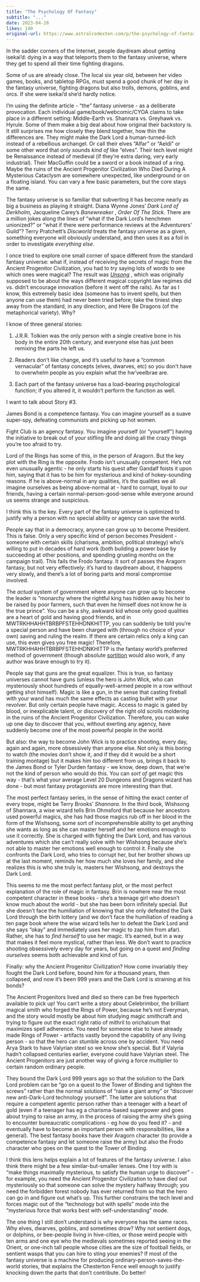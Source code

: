 ```yaml
---
title: "The Psychology Of Fantasy"
subtitle: "..."
date: 2023-04-28
likes: 140
original-url: https://www.astralcodexten.com/p/the-psychology-of-fantasy
---
```

In the sadder corners of the Internet, people daydream about getting isekai’d: dying in a way that teleports them to the fantasy universe, where they get to spend all their time fighting dragons.

Some of us are already close. The local six year old, between her video games, books, and tabletop RPGs, must spend a good chunk of her day in the fantasy universe, fighting dragons but also trolls, demons, goblins, and orcs. If she were isekai’d she’d hardly notice.

I’m using the definite article - “the” fantasy universe - as a deliberate provocation. Each individual game/book/webcomic/CYOA claims to take place in a different setting: Middle-Earth vs. Shannara vs. Greyhawk vs. Hyrule. Some of them make a big deal about how original their backstory is. It still surprises me how closely they blend together, how thin the differences are. They might make the Dark Lord a human-turned-lich instead of a rebellious archangel. Or call their elves “Alfar” or “Aeldi” or some other word that only sounds _kind of_ like “elves”. Their tech level might be Renaissance instead of medieval (if they’re extra daring, very early industrial). Their MacGuffin could be a sword or a book instead of a ring. Maybe the ruins of the Ancient Progenitor Civilization Who Died During A Mysterious Cataclysm are somewhere unexpected, like underground or on a floating island. You can vary a few basic parameters, but the core stays the same.

The fantasy universe is so familiar that subverting it has become nearly as big a business as playing it straight. Diana Wynne Jones’ _Dark Lord of Derkholm,_ Jacqueline Carey’s _Banewreaker_ , _Order Of The Stick_. There are a million jokes along the lines of “what if the Dark Lord’s henchmen unionized?” or “what if there were performance reviews at the Adventurers’ Guild”? Terry Pratchett’s _Discworld_ treats the fantasy universe as a given, something everyone will obviously understand, and then uses it as a foil in order to investigate _everything else_. 

I once tried to explore one small corner of space different from the standard fantasy universe: what if, instead of receiving the secrets of magic from the Ancient Progenitor Civilization, you had to try saying lots of words to see which ones were magical? The result was _[Unsong](https://unsongbook.com/)_ , which was originally supposed to be about the ways different magical copyright law regimes did vs. didn’t encourage innovation (before it went off the rails). As far as I know, this extremely basic idea (someone has to invent spells, but then anyone can use them) had never been tried before; take the tiniest step away from the standard, in any direction, and Here Be Dragons (of the metaphorical variety). Why?

I know of three general stories:

  1. J.R.R. Tolkien was the only person with a single creative bone in his body in the entire 20th century, and everyone else has just been remixing the parts he left us.

  2. Readers don’t like change, and it’s useful to have a “common vernacular” of fantasy concepts (elves, dwarves, etc) so you don’t have to overwhelm people as you explain what the hw’veelbrae are.

  3. Each part of the fantasy universe has a load-bearing psychological function; if you altered it, it wouldn’t perform the function as well.




I want to talk about Story #3.

James Bond is a competence fantasy. You can imagine yourself as a suave super-spy, defeating communists and picking up hot women.

Fight Club is an agency fantasy. You imagine yourself (or “yourself”) having the initiative to break out of your stifling life and doing all the crazy things you’re too afraid to try. 

Lord of the Rings has some of this, in the person of Aragorn. But the key plot with the Ring is the opposite. Frodo isn’t unusually competent. He’s not even unusually agentic - he only starts his quest after Gandalf foists it upon him, saying that it has to be him for mysterious and kind of hokey-sounding reasons. If he is above-normal in any qualities, it’s the qualities we all imagine ourselves as being above-normal at - hard to corrupt, loyal to our friends, having a certain normal-person-good-sense while everyone around us seems strange and suspicious.

I think this is the key. Every part of the fantasy universe is optimized to justify why a person with no special ability or agency can save the world.

People say that in a democracy, anyone can grow up to become President. This is false. Only a very specific kind of person becomes President - someone with certain skills (charisma, ambition, political strategy) who’s willing to put in decades of hard work (both building a power base by succeeding at other positions, and spending grueling months on the campaign trail). This fails the Frodo fantasy. It sort of passes the Aragorn fantasy, but not very effectively: it’s hard to daydream about, it happens very slowly, and there’s a lot of boring parts and moral compromise involved.

The _actual_ system of government where anyone can grow up to become the leader is “monarchy where the rightful king has hidden away his heir to be raised by poor farmers, such that even he himself does not know he is the true prince”. You can be a shy, awkward kid whose only good qualities are a heart of gold and having good friends, and in MWTRKHHAHHTBRBPFSTEHHDNKHITTP, you can suddenly be told you’re a special person and have been charged with (through no choice of your own) saving and ruling the realm. If there are certain relics only a king can use, this even gives you free magic! Therefore, MWTRKHHAHHTBRBPFSTEHHDNKHITTP is the fantasy world’s preferred method of government (though absolute [sortition](https://en.wikipedia.org/wiki/Sortition) would also work, if any author was brave enough to try it).

People say that guns are the great equalizer. This is true, so fantasy universes cannot have guns (unless the hero is John Wick, who can mysteriously shoot hundreds of equally-well-armed people in a row without getting shot himself). Magic is like a gun, in the sense that casting fireball with your wand has much the same effects as casting bullet with your revolver. But only certain people have magic. Access to magic is gated by blood, or inexplicable talent, or discovery of the right old scrolls moldering in the ruins of the Ancient Progenitor Civilization. Therefore, you can wake up one day to discover that you, without exerting any agency, have suddenly become one of the most powerful people in the world.

But also: the way to become John Wick is to practice shooting, every day, again and again, more obsessively than anyone else. Not only is this boring to watch (the movies don’t show it, and if they did it would be a short training montage) but it makes him too different from us, brings it back to the James Bond or Tyler Durden fantasy - we know, deep down, that we’re not the kind of person who would do this. You can _sort of_ get magic this way - that’s what your average Level 20 Dungeons and Dragons wizard has done - but most fantasy protagonists are more interesting than that.

The most perfect fantasy series, in the sense of hitting the exact center of every trope, might be Terry Brooks’ _Shannara_. In the third book, Wishsong of Shannara, a wise wizard tells Brin Ohmsford that because her ancestors used powerful magics, she has had those magics rub off in her blood in the form of the Wishsong, some sort of incomprehensible ability to get anything she wants as long as she can master herself and her emotions enough to use it correctly. She is charged with fighting the Dark Lord, and has various adventures which she can’t really solve with her Wishsong because she’s not able to master her emotions well enough to control it. Finally she confronts the Dark Lord, who tries to corrupt her, but her brother shows up at the last moment, reminds her how much she loves her family, and she realizes this is who she truly is, masters her Wishsong, and destroys the Dark Lord. 

This seems to me the most perfect fantasy plot, or the most perfect explanation of the role of magic in fantasy. Brin is nowhere near the most competent character in these books - she’s a teenage girl who doesn’t know much about the world - but she has been born infinitely special. But she doesn’t face the humiliation of knowing that she only defeated the Dark Lord through the birth lottery (and we don’t face the humiliation of reading a ten page book where the wise wizard tells her to defeat the Dark Lord and she says “okay” and immediately uses her magic to zap him from afar). Rather, she has to _find herself_ to use her magic. It’s earned, but in a way that makes it feel more mystical, rather than less. We don’t want to practice shooting obsessively every day for years, but going on a quest and _finding ourselves_ seems both achievable and kind of fun.

Finally: why the Ancient Progenitor Civilization? How come invariably they fought the Dark Lord before, bound him for a thousand years, then collapsed, and now it’s been 999 years and the Dark Lord is straining at his bonds?

The Ancient Progenitors lived and died so there can be free hypertech available to pick up! You can’t write a story about Celebrimbor, the brilliant magical smith who forged the Rings of Power, because he’s not Everyman, and the story would mostly be about him studying magic smithcraft and trying to figure out the exact right ratio of mithril to orichalcum that maximizes spell adherence. You need for someone else to have already made Rings of Power - artifacts vastly beyond the capability of any living person - so that the hero can stumble across one by accident. You need Arya Stark to have Valyrian steel so we know she’s special. But if Valyria hadn’t collapsed centuries earlier, everyone could have Valyrian steel. The Ancient Progenitors are just another way of giving a force multiplier to certain random ordinary people.

They bound the Dark Lord 999 years ago so that the solution to the Dark Lord problem can be “go on a quest to the Tower of Binding and tighten the screws” rather than the normal solutions of “raise a giant army” or “discover new anti-Dark-Lord technology yourself”. The latter are solutions that require a competent agentic person rather than a teenager with a heart of gold (even if a teenager has eg a charisma-based superpower and goes about trying to raise an army, in the process of raising the army she’s going to encounter bureaucratic complications - eg how do you feed it? - and eventually have to become an important person with responsibilities, like a general). The best fantasy books have their Aragorn character (to provide a competence fantasy and let someone raise the army) but also the Frodo character who goes on the quest to the Tower of Binding.

I think this lens helps explain a lot of features of the fantasy universe. I also think there might be a few similar-but-smaller lenses. One I toy with is “make things maximally mysterious, to satisfy the human urge to discover” - for example, you need the Ancient Progenitor Civilization to have died out mysteriously so that someone can solve the mystery halfway through; you need the forbidden forest nobody has ever returned from so that the hero can go in and figure out what’s up. This further constrains the tech level and forces magic out of the “technology but with spells” mode into the “mysterious force that works best with self-understanding” mode.

The one thing I still don’t understand is why everyone has the same races. Why elves, dwarves, goblins, and sometimes drow? Why not sentient dogs, or dolphins, or bee-people living in hive-cities, or those weird people with ten arms and one eye who the medievals sometimes reported seeing in the Orient, or one-inch tall people whose cities are the size of football fields, or sentient wasps that you can hire to sting your enemies? If most of the fantasy universe is a machine for producing ordinary-person-saves-the-world stories, that explains the Chesterton Fence well enough to justify knocking down the parts that don’t contribute. Do better!
